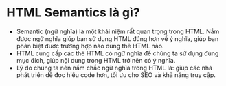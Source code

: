 # HTML Semantics là gì?
- Semantic (ngữ nghĩa) là một khái niệm rất quan trọng trong HTML. Nắm được ngữ nghĩa giúp bạn sử dụng HTML đúng hơn về ý nghĩa, giúp bạn phân biệt được trường hợp nào dùng thẻ HTML nào.
- HTML cung cấp các thẻ HTML có ngữ nghĩa để chúng ta sử dụng đúng mục đích, giúp nội dung trong HTML trở nên có ý nghĩa.
- Lý do chúng ta nên nắm chắc ngữ nghĩa trong HTML là: giúp các nhà phát triển dễ đọc hiểu code hơn, tối ưu cho SEO và khả năng truy cập.
